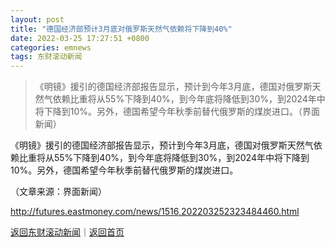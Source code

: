 ```yaml
---
layout: post
title: "德国经济部预计3月底对俄罗斯天然气依赖将下降到40%"
date: 2022-03-25 17:27:51 +0800
categories: emnews
tags: 东财滚动新闻
---
```

> 《明镜》援引的德国经济部报告显示，预计到今年3月底，德国对俄罗斯天然气依赖比重将从55%下降到40%，到今年底将降低到30%，到2024年中将下降到10%。另外，德国希望今年秋季前替代俄罗斯的煤炭进口。（界面新闻）

<p>《明镜》援引的德国经济部报告显示，预计到今年3月底，德国对俄罗斯天然气依赖比重将从55%下降到40%，到今年底将降低到30%，到2024年中将下降到10%。另外，德国希望今年秋季前替代俄罗斯的煤炭进口。</p><p class="em_media">（文章来源：界面新闻）</p>

<http://futures.eastmoney.com/news/1516,202203252323484460.html>

[返回东财滚动新闻](//finews.withounder.com/emnews/)｜[返回首页](//finews.withounder.com/)